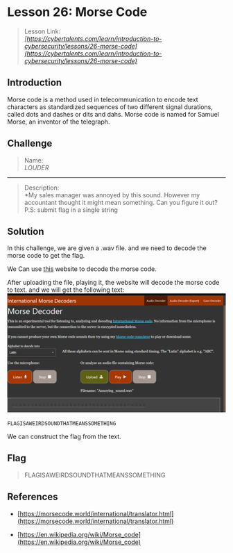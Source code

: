 # Lesson 26: Morse Code

> Lesson Link:\
> *[https://cybertalents.com/learn/introduction-to-cybersecurity/lessons/26-morse-code](https://cybertalents.com/learn/introduction-to-cybersecurity/lessons/26-morse-code)*

## Introduction

Morse code is a method used in telecommunication to encode text characters as standardized sequences of two different signal durations, called dots and dashes or dits and dahs. Morse code is named for Samuel Morse, an inventor of the telegraph.

## Challenge

> Name:\
> *LOUDER*

---

> Description:\
> *My sales manager was annoyed by this sound. However my accountant thought it might mean something. Can you figure it out? P.S: submit flag in a single string

## Solution

In this challenge, we are given a .wav file. and we need to decode the morse code to get the flag.

We Can use [this](https://morsecode.world/international/decoder/audio-decoder-adaptive.html) website to decode the morse code.

After uploading the file, playing it, the website will decode the morse code to text. and we will get the following text:
![alt](../assets/CybertTalents/Louder/Louder.png)

```text
FLAGISAWEIRDSOUNDTHATMEANSSOMETHING
```

We can construct the flag from the text.

## Flag

> FLAGISAWEIRDSOUNDTHATMEANSSOMETHING
## References

- [https://morsecode.world/international/translator.html](https://morsecode.world/international/translator.html)

- [https://en.wikipedia.org/wiki/Morse_code](https://en.wikipedia.org/wiki/Morse_code)
